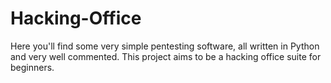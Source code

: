 # Hacking-Office
Here you'll find some very simple pentesting software, all written in Python and very well commented. This project aims to be a hacking office suite for beginners.
